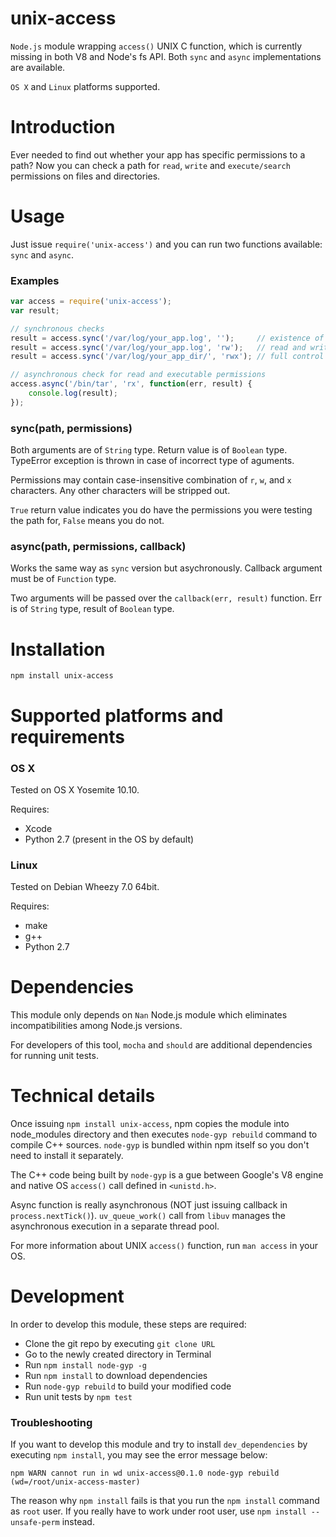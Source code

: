 # unix-access

`Node.js` module wrapping `access()` UNIX C function, which is currently missing in both V8 and Node's fs API. Both `sync` and `async` implementations are available.

`OS X` and `Linux` platforms supported.

# Introduction

Ever needed to find out whether your app has specific permissions to a path? Now you can check a path for `read`, `write` and `execute/search` permissions on files and directories.

# Usage

Just issue `require('unix-access')` and you can run two functions available: `sync` and `async`.

### Examples

```js
var access = require('unix-access');
var result;

// synchronous checks
result = access.sync('/var/log/your_app.log', '');     // existence of the file
result = access.sync('/var/log/your_app.log', 'rw');   // read and write permissions
result = access.sync('/var/log/your_app_dir/', 'rwx'); // full control

// asynchronous check for read and executable permissions
access.async('/bin/tar', 'rx', function(err, result) {
    console.log(result);
});
```

### sync(path, permissions)

Both arguments are of `String` type. Return value is of `Boolean` type. TypeError exception is thrown in case of incorrect type of aguments.

Permissions may contain case-insensitive combination of `r`, `w`, and `x` characters. Any other characters will be stripped out.

`True` return value indicates you do have the permissions you were testing the path for, `False` means you do not.

### async(path, permissions, callback)

Works the same way as `sync` version but asychronously. Callback argument must be of `Function` type.

Two arguments will be passed over the `callback(err, result)` function. Err is of `String` type, result of `Boolean` type.

# Installation

`npm install unix-access`

# Supported platforms and requirements

### OS X

Tested on OS X Yosemite 10.10.

Requires:

* Xcode
* Python 2.7 (present in the OS by default)

### Linux

Tested on Debian Wheezy 7.0 64bit.

Requires:

* make
* g++
* Python 2.7

# Dependencies

This module only depends on `Nan` Node.js module which eliminates incompatibilities among Node.js versions.

For developers of this tool, `mocha` and `should` are additional dependencies for running unit tests.

# Technical details

Once issuing `npm install unix-access`, npm copies the module into node_modules directory and then executes `node-gyp rebuild` command to compile C++ sources. `node-gyp` is bundled within npm itself so you don't need to install it separately.

The C++ code being built by `node-gyp` is a gue between Google's V8 engine and native OS `access()` call defined in `<unistd.h>`.

Async function is really asynchronous (NOT just issuing callback in `process.nextTick()`). `uv_queue_work()` call from `libuv` manages the asynchronous execution in a separate thread pool.

For more information about UNIX `access()` function, run `man access` in your OS.

# Development

In order to develop this module, these steps are required:

* Clone the git repo by executing `git clone URL`
* Go to the newly created directory in Terminal
* Run `npm install node-gyp -g`
* Run `npm install` to download dependencies
* Run `node-gyp rebuild` to build your modified code
* Run unit tests by `npm test`

### Troubleshooting

If you want to develop this module and try to install `dev_dependencies` by executing `npm install`, you may see the error message below:

```
npm WARN cannot run in wd unix-access@0.1.0 node-gyp rebuild (wd=/root/unix-access-master)
```

The reason why `npm install` fails is that you run the `npm install` command as `root` user. If you really have to work under root user, use `npm install --unsafe-perm` instead.
